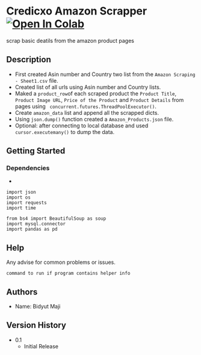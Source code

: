 #  Credicxo Amazon Scrapper  [![Open In Colab](https://colab.research.google.com/assets/colab-badge.svg)](https://colab.research.google.com/drive/1MPAmJaJLXxE_iDLdDVdJoGu6NZ8xthZR?usp=sharing)

scrap basic deatils from the amazon product pages

## Description
* First created Asin number and Country two list from the `Amazon Scraping - Sheet1.csv` file.
* Created list of all urls using  Asin number and Country lists.
* Maked a `product_row`of  each scraped product the `Product Title`, `Product Image URL`, `Price of the Product` and `Product Details` from pages using ` concurrent.futures.ThreadPoolExecutor()`.
*  Create  `amazon_data` list and append all the scrapped dicts.
*  Using `json.dump()` function created a `Amazon_Products.json` file.
*  Optional: after connecting to local database and used ` cursor.executemany()` to dump the data.

## Getting Started

### Dependencies

* 
```
import json
import os
import requests
import time

from bs4 import BeautifulSoup as soup
import mysql.connector
import pandas as pd
```

## Help

Any advise for common problems or issues.
```
command to run if program contains helper info
```

## Authors

* Name: Bidyut Maji

## Version History

* 0.1
    * Initial Release
